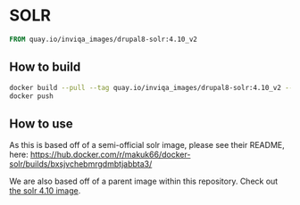 # SOLR

```Dockerfile
FROM quay.io/inviqa_images/drupal8-solr:4.10_v2
```

## How to build
```bash
docker build --pull --tag quay.io/inviqa_images/drupal8-solr:4.10_v2 --rm .
docker push
```

## How to use

As this is based off of a semi-official solr image, please see their README, here:
https://hub.docker.com/r/makuk66/docker-solr/builds/bxsjvchebmrgdmbtjabbta3/

We are also based off of a parent image within this repository. Check out [the solr 4.10 image](../../solr/4.10).
